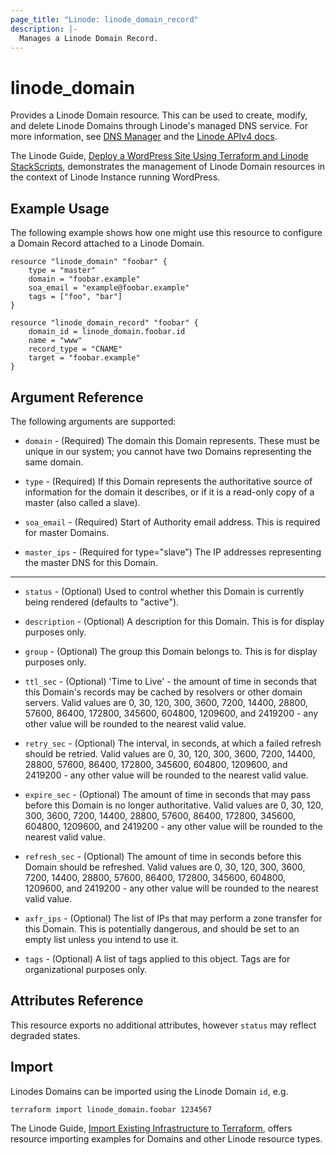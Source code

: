 ```yaml
---
page_title: "Linode: linode_domain_record"
description: |-
  Manages a Linode Domain Record.
---
```


# linode\_domain

Provides a Linode Domain resource.  This can be used to create, modify, and delete Linode Domains through Linode's managed DNS service.
For more information, see [DNS Manager](https://www.linode.com/docs/platform/manager/dns-manager/) and the [Linode APIv4 docs](https://developers.linode.com/api/v4#operation/createDomain).

The Linode Guide, [Deploy a WordPress Site Using Terraform and Linode StackScripts](https://www.linode.com/docs/applications/configuration-management/deploy-a-wordpress-site-using-terraform-and-linode-stackscripts/), demonstrates the management of Linode Domain resources in the context of Linode Instance running WordPress.

## Example Usage

The following example shows how one might use this resource to configure a Domain Record attached to a Linode Domain.

```hcl
resource "linode_domain" "foobar" {
    type = "master"
    domain = "foobar.example"
    soa_email = "example@foobar.example"
    tags = ["foo", "bar"]
}

resource "linode_domain_record" "foobar" {
    domain_id = linode_domain.foobar.id
    name = "www"
    record_type = "CNAME"
    target = "foobar.example"
}
```

## Argument Reference

The following arguments are supported:

* `domain` - (Required) The domain this Domain represents. These must be unique in our system; you cannot have two Domains representing the same domain.

* `type` - (Required) If this Domain represents the authoritative source of information for the domain it describes, or if it is a read-only copy of a master (also called a slave).

* `soa_email` - (Required) Start of Authority email address. This is required for master Domains.

* `master_ips` - (Required for type="slave") The IP addresses representing the master DNS for this Domain.

- - -

* `status` - (Optional) Used to control whether this Domain is currently being rendered (defaults to "active").

* `description` - (Optional) A description for this Domain. This is for display purposes only.

* `group` - (Optional) The group this Domain belongs to. This is for display purposes only.

* `ttl_sec` - (Optional) 'Time to Live' - the amount of time in seconds that this Domain's records may be cached by resolvers or other domain servers. Valid values are 0, 30, 120, 300, 3600, 7200, 14400, 28800, 57600, 86400, 172800, 345600, 604800, 1209600, and 2419200 - any other value will be rounded to the nearest valid value.

* `retry_sec` - (Optional) The interval, in seconds, at which a failed refresh should be retried. Valid values are 0, 30, 120, 300, 3600, 7200, 14400, 28800, 57600, 86400, 172800, 345600, 604800, 1209600, and 2419200 - any other value will be rounded to the nearest valid value.

* `expire_sec` - (Optional) The amount of time in seconds that may pass before this Domain is no longer authoritative. Valid values are 0, 30, 120, 300, 3600, 7200, 14400, 28800, 57600, 86400, 172800, 345600, 604800, 1209600, and 2419200 - any other value will be rounded to the nearest valid value.

* `refresh_sec` - (Optional) The amount of time in seconds before this Domain should be refreshed. Valid values are 0, 30, 120, 300, 3600, 7200, 14400, 28800, 57600, 86400, 172800, 345600, 604800, 1209600, and 2419200 - any other value will be rounded to the nearest valid value.

* `axfr_ips` - (Optional) The list of IPs that may perform a zone transfer for this Domain. This is potentially dangerous, and should be set to an empty list unless you intend to use it.

* `tags` - (Optional) A list of tags applied to this object. Tags are for organizational purposes only.

## Attributes Reference

This resource exports no additional attributes, however `status` may reflect degraded states.

## Import

Linodes Domains can be imported using the Linode Domain `id`, e.g.

```sh
terraform import linode_domain.foobar 1234567
```

The Linode Guide, [Import Existing Infrastructure to Terraform](https://www.linode.com/docs/applications/configuration-management/import-existing-infrastructure-to-terraform/), offers resource importing examples for Domains and other Linode resource types.
